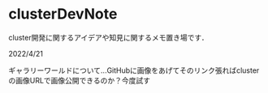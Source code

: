 # clusterDevNote
cluster開発に関するアイデアや知見に関するメモ置き場です．

2022/4/21

ギャラリーワールドについて...GitHubに画像をあげてそのリンク張ればclusterの画像URLで画像公開できるのか？今度試す
